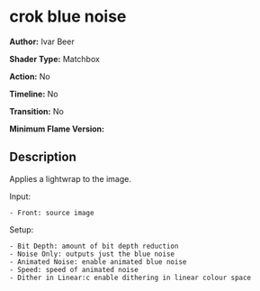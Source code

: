 # crok blue noise

**Author:** Ivar Beer

**Shader Type:** Matchbox

**Action:** No

**Timeline:** No

**Transition:** No

**Minimum Flame Version:** 


## Description
Applies a lightwrap to the image.

Input:

    - Front: source image

Setup:

    - Bit Depth: amount of bit depth reduction
    - Noise Only: outputs just the blue noise
    - Animated Noise: enable animated blue noise
    - Speed: speed of animated noise
    - Dither in Linear:c enable dithering in linear colour space
